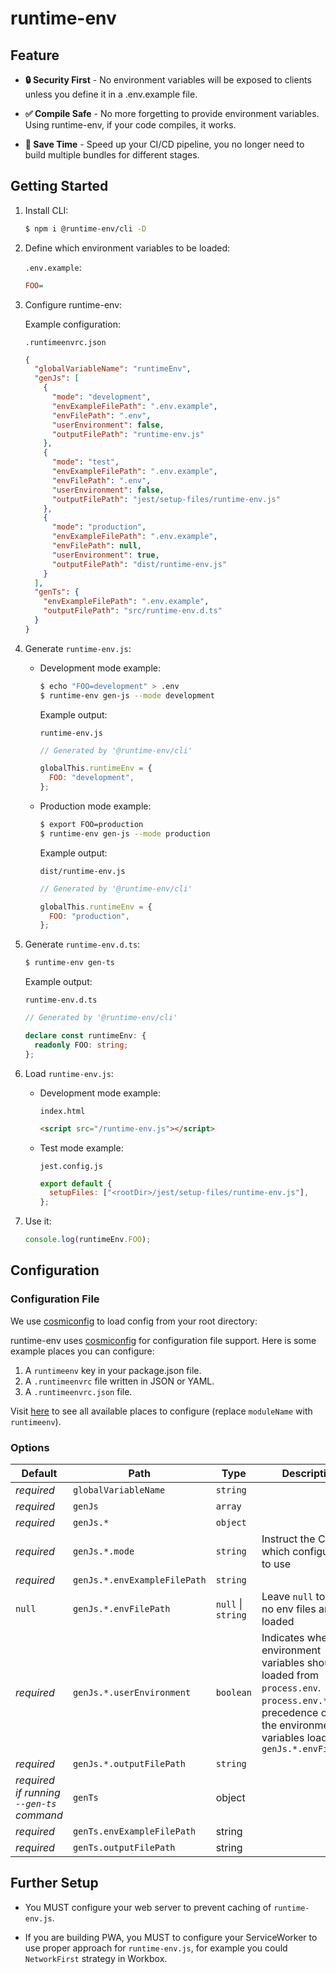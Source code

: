 # runtime-env

## Feature

- **🔒 Security First** - No environment variables will be exposed to clients unless you define it in a .env.example file.

- **✅ Compile Safe** - No more forgetting to provide environment variables. Using runtime-env, if your code compiles, it works.

- **🚀 Save Time** - Speed up your CI/CD pipeline, you no longer need to build multiple bundles for different stages.

## Getting Started

1. Install CLI:

   ```sh
   $ npm i @runtime-env/cli -D
   ```

1. Define which environment variables to be loaded:

   `.env.example`:

   ```ini
   FOO=
   ```

1. Configure runtime-env:

   Example configuration:

   `.runtimeenvrc.json`

   ```json
   {
     "globalVariableName": "runtimeEnv",
     "genJs": [
       {
         "mode": "development",
         "envExampleFilePath": ".env.example",
         "envFilePath": ".env",
         "userEnvironment": false,
         "outputFilePath": "runtime-env.js"
       },
       {
         "mode": "test",
         "envExampleFilePath": ".env.example",
         "envFilePath": ".env",
         "userEnvironment": false,
         "outputFilePath": "jest/setup-files/runtime-env.js"
       },
       {
         "mode": "production",
         "envExampleFilePath": ".env.example",
         "envFilePath": null,
         "userEnvironment": true,
         "outputFilePath": "dist/runtime-env.js"
       }
     ],
     "genTs": {
       "envExampleFilePath": ".env.example",
       "outputFilePath": "src/runtime-env.d.ts"
     }
   }
   ```

1. Generate `runtime-env.js`:

   - Development mode example:

     ```sh
     $ echo "FOO=development" > .env
     $ runtime-env gen-js --mode development
     ```

     Example output:

     `runtime-env.js`

     ```js
     // Generated by '@runtime-env/cli'

     globalThis.runtimeEnv = {
       FOO: "development",
     };
     ```

   - Production mode example:

     ```sh
     $ export FOO=production
     $ runtime-env gen-js --mode production
     ```

     Example output:

     `dist/runtime-env.js`

     ```js
     // Generated by '@runtime-env/cli'

     globalThis.runtimeEnv = {
       FOO: "production",
     };
     ```

1. Generate `runtime-env.d.ts`:

   ```sh
   $ runtime-env gen-ts
   ```

   Example output:

   `runtime-env.d.ts`

   ```ts
   // Generated by '@runtime-env/cli'

   declare const runtimeEnv: {
     readonly FOO: string;
   };
   ```

1. Load `runtime-env.js`:

   - Development mode example:

     `index.html`

     ```html
     <script src="/runtime-env.js"></script>
     ```

   - Test mode example:

     `jest.config.js`

     ```js
     export default {
       setupFiles: ["<rootDir>/jest/setup-files/runtime-env.js"],
     };
     ```

1. Use it:

   ```ts
   console.log(runtimeEnv.FOO);
   ```

## Configuration

### Configuration File

We use [cosmiconfig](https://www.npmjs.com/package/cosmiconfig#searchplaces) to load config from your root directory:

runtime-env uses [cosmiconfig](https://www.npmjs.com/package/cosmiconfig) for configuration file support. Here is some example places you can configure:

1. A `runtimeenv` key in your package.json file.
1. A `.runtimeenvrc` file written in JSON or YAML.
1. A `.runtimeenvrc.json` file.

Visit [here](https://www.npmjs.com/package/cosmiconfig#searchplaces) to see all available places to configure (replace `moduleName` with `runtimeenv`).

### Options

| Default                                  | Path                         | Type               | Description                                                                                                                                                                   |
| ---------------------------------------- | ---------------------------- | ------------------ | ----------------------------------------------------------------------------------------------------------------------------------------------------------------------------- |
| _required_                               | `globalVariableName`         | `string`           |                                                                                                                                                                               |
| _required_                               | `genJs`                      | `array`            |                                                                                                                                                                               |
| _required_                               | `genJs.*`                    | `object`           |                                                                                                                                                                               |
| _required_                               | `genJs.*.mode`               | `string`           | Instruct the CLI which configuration to use                                                                                                                                   |
| _required_                               | `genJs.*.envExampleFilePath` | `string`           |                                                                                                                                                                               |
| `null`                                   | `genJs.*.envFilePath`        | `null` \| `string` | Leave `null` to mean no env files are loaded                                                                                                                                  |
| _required_                               | `genJs.*.userEnvironment`    | `boolean`          | Indicates whether environment variables should be loaded from `process.env`. `process.env.*` takes precedence over the environment variables loaded via `genJs.*.envFilePath` |
| _required_                               | `genJs.*.outputFilePath`     | `string`           |                                                                                                                                                                               |
| _required if running `--gen-ts` command_ | `genTs`                      | object             |                                                                                                                                                                               |
| _required_                               | `genTs.envExampleFilePath`   | string             |                                                                                                                                                                               |
| _required_                               | `genTs.outputFilePath`       | string             |                                                                                                                                                                               |

## Further Setup

- You MUST configure your web server to prevent caching of `runtime-env.js`.

- If you are building PWA, you MUST to configure your ServiceWorker to use proper approach for `runtime-env.js`, for example you could `NetworkFirst` strategy in Workbox.
